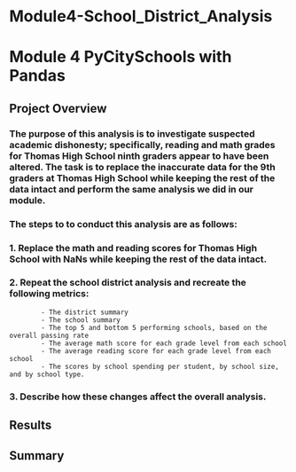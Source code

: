 # **Module4-School_District_Analysis**
# **Module 4 PyCitySchools with Pandas**

## **Project Overview**

### The purpose of this analysis is to investigate suspected academic dishonesty; specifically, reading and math grades for Thomas High School ninth graders appear to have been altered.  The task is to replace the inaccurate data for the 9th graders at Thomas High School while keeping the rest of the data intact and perform the same analysis we did in our module.

### The steps to to conduct this analysis are as follows:

###     1. Replace the math and reading scores for Thomas High School with NaNs while keeping the rest of the data intact.
###     2. Repeat the school district analysis and recreate the following metrics:
            - The district summary
            - The school summary
            - The top 5 and bottom 5 performing schools, based on the overall passing rate
            - The average math score for each grade level from each school
            - The average reading score for each grade level from each school
            - The scores by school spending per student, by school size, and by school type.
###     3. Describe how these changes affect the overall analysis.

## **Results**



## **Summary**
